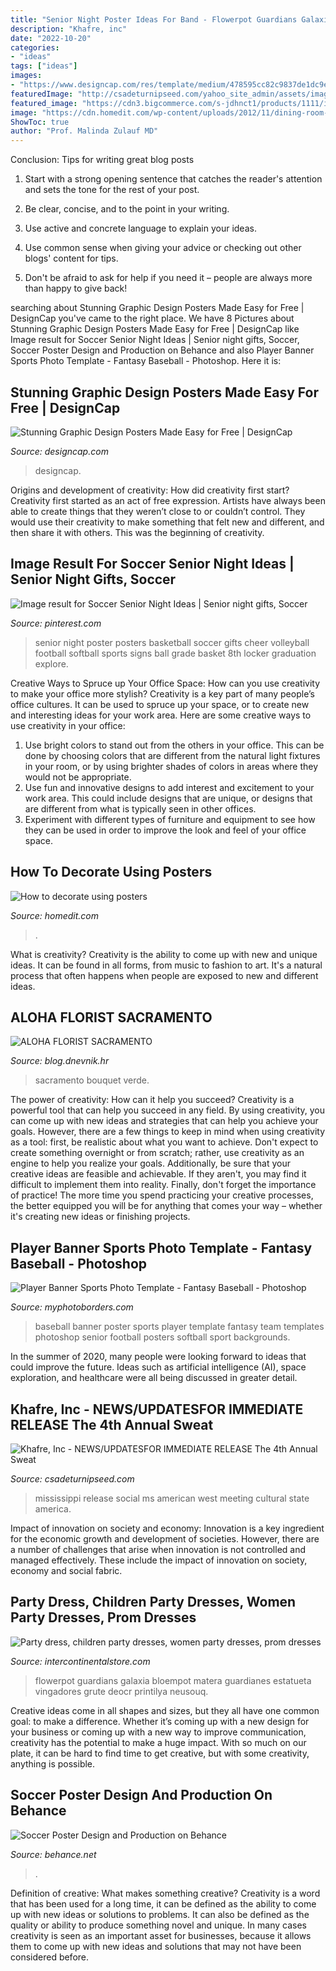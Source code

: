```yaml
---
title: "Senior Night Poster Ideas For Band - Flowerpot Guardians Galaxia Bloempot Matera Guardianes Estatueta Vingadores Grute Deocr Printilya Neusouq"
description: "Khafre, inc"
date: "2022-10-20"
categories:
- "ideas"
tags: ["ideas"]
images:
- "https://www.designcap.com/res/template/medium/478595cc82c9837de1dc9ee45213b019/page0.jpg?v=1602654192"
featuredImage: "http://csadeturnipseed.com/yahoo_site_admin/assets/images/IMG_4375.7185844_std.JPG"
featured_image: "https://cdn3.bigcommerce.com/s-jdhnct1/products/1111/images/2763/fantasy_baseball_48x72_banner__66870.1508855149.500.625.jpg?c=2"
image: "https://cdn.homedit.com/wp-content/uploads/2012/11/dining-room-poster.jpg"
ShowToc: true
author: "Prof. Malinda Zulauf MD"
---
```



Conclusion: Tips for writing great blog posts
1. Start with a strong opening sentence that catches the reader's attention and sets the tone for the rest of your post.
2. Be clear, concise, and to the point in your writing.

3. Use active and concrete language to explain your ideas. 
4. Use common sense when giving your advice or checking out other blogs' content for tips. 
5. Don't be afraid to ask for help if you need it – people are always more than happy to give back!

	

		
searching about Stunning Graphic Design Posters Made Easy for Free | DesignCap you've came to the right place. We have 8 Pictures about Stunning Graphic Design Posters Made Easy for Free | DesignCap like Image result for Soccer Senior Night Ideas | Senior night gifts, Soccer, Soccer Poster Design and Production on Behance and also Player Banner Sports Photo Template - Fantasy Baseball - Photoshop. Here it is:
		
    
## Stunning Graphic Design Posters Made Easy For Free | DesignCap

<img loading=lazy src="https://www.designcap.com/res/template/medium/478595cc82c9837de1dc9ee45213b019/page0.jpg?v=1602654192" onerror="this.onerror=null;this.src='https://tse3.mm.bing.net/th?id=OIP.H7_nUwho8DZj2ELILLyJywAAAA&amp;pid=15.1';" alt="Stunning Graphic Design Posters Made Easy for Free | DesignCap">

_Source: designcap.com_

>designcap. 

	

Origins and development of creativity: How did creativity first start?
Creativity first started as an act of free expression. Artists have always been able to create things that they weren’t close to or couldn’t control. They would use their creativity to make something that felt new and different, and then share it with others. This was the beginning of creativity.

    
## Image Result For Soccer Senior Night Ideas | Senior Night Gifts, Soccer

<img loading=lazy src="https://i.pinimg.com/736x/b5/e8/a7/b5e8a75d44d17547ff08c2ad9d506033.jpg" onerror="this.onerror=null;this.src='https://tse2.mm.bing.net/th?id=OIP.V7W5SrX_JsxGVc5AYldNBgAAAA&amp;pid=15.1';" alt="Image result for Soccer Senior Night Ideas | Senior night gifts, Soccer">

_Source: pinterest.com_

>senior night poster posters basketball soccer gifts cheer volleyball football softball sports signs ball grade basket 8th locker graduation explore. 

	

Creative Ways to Spruce up Your Office Space: How can you use creativity to make your office more stylish?
Creativity is a key part of many people’s office cultures. It can be used to spruce up your space, or to create new and interesting ideas for your work area. Here are some creative ways to use creativity in your office: 
1. Use bright colors to stand out from the others in your office. This can be done by choosing colors that are different from the natural light fixtures in your room, or by using brighter shades of colors in areas where they would not be appropriate. 
2. Use fun and innovative designs to add interest and excitement to your work area. This could include designs that are unique, or designs that are different from what is typically seen in other offices. 
3. Experiment with different types of furniture and equipment to see how they can be used in order to improve the look and feel of your office space.

    
## How To Decorate Using Posters

<img loading=lazy src="https://cdn.homedit.com/wp-content/uploads/2012/11/dining-room-poster.jpg" onerror="this.onerror=null;this.src='https://tse1.mm.bing.net/th?id=OIP.Mlbn1fI1O0FqLtIZjgnUsgHaJ4&amp;pid=15.1';" alt="How to decorate using posters">

_Source: homedit.com_

>. 

	

What is creativity?
Creativity is the ability to come up with new and unique ideas. It can be found in all forms, from music to fashion to art. It's a natural process that often happens when people are exposed to new and different ideas.

    
## ALOHA FLORIST SACRAMENTO

<img loading=lazy src="http://bit.ly/pAl5SM" onerror="this.onerror=null;this.src='https://tse2.mm.bing.net/th?id=OIP.lycazRfQW6FxEP2T95zNpQHaE8&amp;pid=15.1';" alt="ALOHA FLORIST SACRAMENTO">

_Source: blog.dnevnik.hr_

>sacramento bouquet verde. 

	

The power of creativity: How can it help you succeed?
Creativity is a powerful tool that can help you succeed in any field. By using creativity, you can come up with new ideas and strategies that can help you achieve your goals. However, there are a few things to keep in mind when using creativity as a tool: first, be realistic about what you want to achieve. Don't expect to create something overnight or from scratch; rather, use creativity as an engine to help you realize your goals. Additionally, be sure that your creative ideas are feasible and achievable. If they aren't, you may find it difficult to implement them into reality. Finally, don't forget the importance of practice! The more time you spend practicing your creative processes, the better equipped you will be for anything that comes your way – whether it's creating new ideas or finishing projects.

    
## Player Banner Sports Photo Template - Fantasy Baseball - Photoshop

<img loading=lazy src="https://cdn3.bigcommerce.com/s-jdhnct1/products/1111/images/2763/fantasy_baseball_48x72_banner__66870.1508855149.500.625.jpg?c=2" onerror="this.onerror=null;this.src='https://tse4.mm.bing.net/th?id=OIP.qzvYOrMoZd5vypCaYYstTgAAAA&amp;pid=15.1';" alt="Player Banner Sports Photo Template - Fantasy Baseball - Photoshop">

_Source: myphotoborders.com_

>baseball banner poster sports player template fantasy team templates photoshop senior football posters softball sport backgrounds. 

	

In the summer of 2020, many people were looking forward to ideas that could improve the future. Ideas such as artificial intelligence (AI), space exploration, and healthcare were all being discussed in greater detail. 

    
## Khafre, Inc - NEWS/UPDATES﻿FOR IMMEDIATE RELEASE The 4th Annual Sweat

<img loading=lazy src="http://csadeturnipseed.com/yahoo_site_admin/assets/images/IMG_4375.7185844_std.JPG" onerror="this.onerror=null;this.src='https://tse1.mm.bing.net/th?id=OIP.ECqaVuogMEBb5DMhKTQ8KAHaJ3&amp;pid=15.1';" alt="Khafre, Inc - NEWS/UPDATES﻿FOR IMMEDIATE RELEASE The 4th Annual Sweat">

_Source: csadeturnipseed.com_

>mississippi release social ms american west meeting cultural state america. 

	

Impact of innovation on society and economy:
Innovation is a key ingredient for the economic growth and development of societies. However, there are a number of challenges that arise when innovation is not controlled and managed effectively. These include the impact of innovation on society, economy and social fabric.

    
## Party Dress, Children Party Dresses, Women Party Dresses, Prom Dresses

<img loading=lazy src="https://ae01.alicdn.com/kf/HTB1yaTZloOWBKNjSZKzq6xfWFXaM.jpg" onerror="this.onerror=null;this.src='https://tse1.mm.bing.net/th?id=OIP.s7OCEnYZCA8oxlASAPY7PwHaHa&amp;pid=15.1';" alt="Party dress, children party dresses, women party dresses, prom dresses">

_Source: intercontinentalstore.com_

>flowerpot guardians galaxia bloempot matera guardianes estatueta vingadores grute deocr printilya neusouq. 

	

Creative ideas come in all shapes and sizes, but they all have one common goal: to make a difference. Whether it’s coming up with a new design for your business or coming up with a new way to improve communication, creativity has the potential to make a huge impact. With so much on our plate, it can be hard to find time to get creative, but with some creativity, anything is possible.

    
## Soccer Poster Design And Production On Behance

<img loading=lazy src="https://mir-s3-cdn-cf.behance.net/project_modules/1400/fc086715014573.5628bec1ce6ca.jpg" onerror="this.onerror=null;this.src='https://tse1.mm.bing.net/th?id=OIP.LPivK04KAkoY8Wbbm6xGbgHaLH&amp;pid=15.1';" alt="Soccer Poster Design and Production on Behance">

_Source: behance.net_

>. 

	

Definition of creative: What makes something creative?
Creativity is a word that has been used for a long time, it can be defined as the ability to come up with new ideas or solutions to problems. It can also be defined as the quality or ability to produce something novel and unique. In many cases creativity is seen as an important asset for businesses, because it allows them to come up with new ideas and solutions that may not have been considered before.

